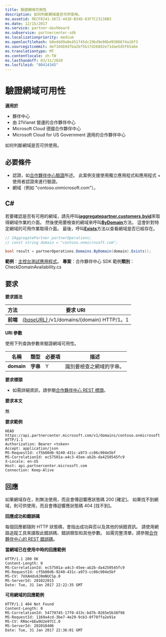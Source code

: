 ```yaml
---
title: 驗證網域可用性
description: 如何判斷網域是否可供使用。
ms.assetid: 9ECF8241-3672-441D-B34D-83F7C23138B3
ms.date: 12/15/2017
ms.service: partner-dashboard
ms.subservice: partnercenter-sdk
ms.localizationpriority: medium
ms.openlocfilehash: b0eddd9a0e451f45dc29bd9e98bd9308674a16f3
ms.sourcegitcommit: def3d4b9d7ba2bf5b1fd268d2e71dae5d5f65a6e
ms.translationtype: MT
ms.contentlocale: zh-TW
ms.lasthandoff: 03/31/2020
ms.locfileid: "80414345"
---
```

# <a name="verify-domain-availability"></a>驗證網域可用性


**適用於**

- 夥伴中心
- 由 21Vianet 營運的合作夥伴中心
- Microsoft Cloud 德國合作夥伴中心
- Microsoft Cloud for US Government 適用的合作夥伴中心

如何判斷網域是否可供使用。

## <a name="span-idprerequisitesspan-idprerequisitesspan-idprerequisitesprerequisites"></a><span id="Prerequisites"/><span id="prerequisites"/><span id="PREREQUISITES"/>必要條件


- 認證，如[合作夥伴中心驗證](partner-center-authentication.md)所述。 此案例支援使用獨立應用程式和應用程式 + 使用者認證來進行驗證。
- 網域（例如 "contoso.onmicrosoft.com"）。

## <a name="span-idc_span-idc_c"></a><span id="C_"/><span id="c_"/>C#


若要確認是否有可用的網域，請先呼叫[**iaggregatepartner.customers.byid**](https://docs.microsoft.com/dotnet/api/microsoft.store.partnercenter.ipartner.domains)來取得網域作業的介面。 然後使用要檢查的網域來呼叫[**ByDomain**](https://docs.microsoft.com/dotnet/api/microsoft.store.partnercenter.domains.idomaincollection.bydomain)方法。 這會針對特定網域的可用作業取得介面。 最後，呼叫[**Exists**](https://docs.microsoft.com/dotnet/api/microsoft.store.partnercenter.domains.idomain.exists)方法以查看網域是否已經存在。

``` csharp
// IAggregatePartner partnerOperations;
// const string domain = "contoso.onmicrosoft.com";  

bool result = partnerOperations.Domains.ByDomain(domain).Exists();
```

**範例**：[主控台測試應用程式](console-test-app.md)。 **專案**：合作夥伴中心 SDK 範例**類別**： CheckDomainAvailability.cs

## <a name="span-idrequestspan-idrequestspan-idrequestrequest"></a><span id="Request"/><span id="request"/><span id="REQUEST"/>要求


**要求語法**

| 方法   | 要求 URI                                                              |
|----------|--------------------------------------------------------------------------|
| **前端** | [ *{baseURL}* ](partner-center-rest-urls.md)/v1/domains/{domain} HTTP/1。1 |

 

**URI 參數**

使用下列查詢參數來驗證網域可用性。

| 名稱       | 類型       | 必要項 | 描述                                   |
|------------|------------|----------|-----------------------------------------------|
| **domain** | **字串** | Y        | 識別要檢查之網域的字串。 |

 

**要求標頭**

- 如需詳細資訊，請參閱[合作夥伴中心 REST 標頭](headers.md)。

**要求本文**

無

**要求範例**

```http
HEAD https://api.partnercenter.microsoft.com/v1/domains/contoso.onmicrosoft.com HTTP/1.1
Authorization: Bearer <token>
Accept: application/json
MS-RequestId: cf5b00d6-9240-431c-a973-cc06c904e5bf
MS-CorrelationId: ec57501a-a4c3-45ee-ab2b-da4250545fc9
X-Locale: en-US
Host: api.partnercenter.microsoft.com
Connection: Keep-Alive
```

## <a name="span-idresponsespan-idresponsespan-idresponseresponse"></a><span id="Response"/><span id="response"/><span id="RESPONSE"/>回應


如果網域存在，則無法使用，而且會傳迴響應狀態碼 200 [確定]。 如果找不到網域，則可供使用，而且會傳迴響應狀態碼 404 [找不到]。

**回應成功和錯誤碼**

每個回應都隨附 HTTP 狀態碼，會指出成功與否以及其他的偵錯資訊。 請使用網路追蹤工具來讀取此錯誤碼、錯誤類型和其他參數。 如需完整清單，請參閱[合作夥伴中心的 REST 錯誤碼](error-codes.md)。

**當網域已在使用中時的回應範例**

```http
HTTP/1.1 200 OK
Content-Length: 0
MS-CorrelationId: ec57501a-a4c3-45ee-ab2b-da4250545fc9
MS-RequestId: cf5b00d6-9240-431c-a973-cc06c904e5bf
MS-CV: 7UXAHds8J0mNUCSp.0
MS-ServerId: 201022015
Date: Tue, 31 Jan 2017 22:22:35 GMT
```

**可用網域的回應範例**

```http
HTTP/1.1 404 Not Found
Content-Length: 0
MS-CorrelationId: 54770745-17f0-433c-bd7b-0265e5b38f98
MS-RequestId: 1169a4cd-3be7-4e29-9cb3-0f78ffa2e91e
MS-CV: RRmc+bEw9U2e97CC.0
MS-ServerId: 202010406
Date: Tue, 31 Jan 2017 22:36:01 GMT
```

 

 




